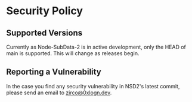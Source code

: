 # Security Policy

## Supported Versions

Currently as Node-SubData-2 is in active development, only the HEAD of main is supported. This will change as releases begin.

## Reporting a Vulnerability

In the case you find any security vulnerability in NSD2's latest commit, please send an email to <zirco@0xlogn.dev>.
